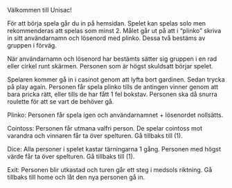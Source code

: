 Välkommen till Unisac!

För att börja spela går du in på hemsidan. Spelet kan spelas solo men rekommenderas att spelas som minst 2. Målet går ut på att i “plinko” skriva in sitt användarnamn och lösenord med plinko. Dessa två bestäms av gruppen i förväg.

När användarnamn och lösenord har bestämts sätter sig gruppen i en rad eller cirkel runt skärmen. Personen som är högst skuldsatt börjar spelet. 

Spelaren kommer gå in i casinot genom att lyfta bort gardinen. Sedan trycka på play again. Personen får spela plinko tills de antingen vinner genom att bara pricka rätt, eller tills de har fått 1 fel bokstav. 
Personen ska då snurra roulette för att se vart de behöver gå. 

Plinko: Personen får spela igen och användarnamnet + lösenordet nollsätts.

Cointoss: Personen får utmana valfri person. De spelar cointoss mot varandra och vinnaren får ta över spelturen. Gå tillbaks till (1).

Dice: Alla personer i spelet kastar tärningarna 1 gång. Personen med högst värde får ta över spelturen. Gå tillbaks till (1). 

Exit: Personen blir utkastad och turen går ett steg i medsols riktning. Gå tillbaks till home och låt den nya personen gå in. 



